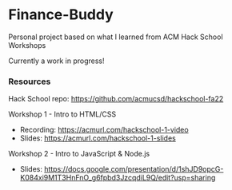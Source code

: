# Finance-Buddy
Personal project based on what I learned from ACM Hack School Workshops

Currently a work in progress!


### Resources

Hack School repo: https://github.com/acmucsd/hackschool-fa22

Workshop 1 - Intro to HTML/CSS
- Recording: https://acmurl.com/hackschool-1-video
- Slides: https://acmurl.com/hackschool-1-slides

Workshop 2 - Intro to JavaScript & Node.js
- Slides: https://docs.google.com/presentation/d/1shJD9opcG-K084xi9M1T3HnFnO_g6fpbd3JzcqdiL9Q/edit?usp=sharing

